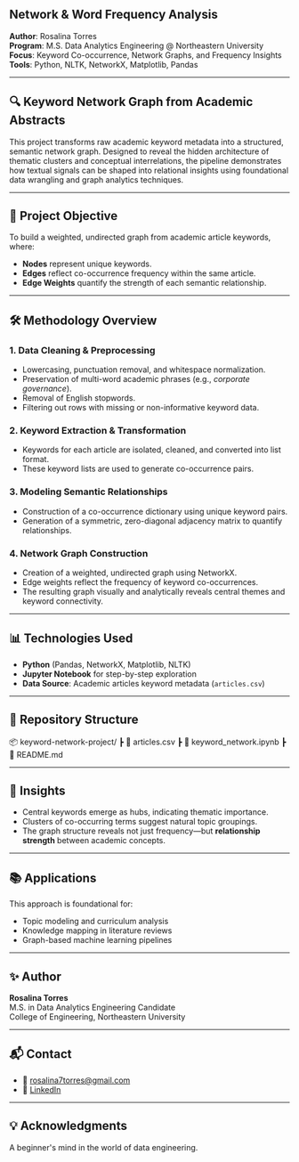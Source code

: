 
## Network & Word Frequency Analysis

**Author**: Rosalina Torres  
**Program**: M.S. Data Analytics Engineering @ Northeastern University  
**Focus**: Keyword Co-occurrence, Network Graphs, and Frequency Insights  
**Tools**: Python, NLTK, NetworkX, Matplotlib, Pandas

---

## 🔍 Keyword Network Graph from Academic Abstracts

This project transforms raw academic keyword metadata into a structured, semantic network graph. Designed to reveal the hidden architecture of thematic clusters and conceptual interrelations, the pipeline demonstrates how textual signals can be shaped into relational insights using foundational data wrangling and graph analytics techniques.

---

## 🚀 Project Objective

To build a weighted, undirected graph from academic article keywords, where:

- **Nodes** represent unique keywords.
- **Edges** reflect co-occurrence frequency within the same article.
- **Edge Weights** quantify the strength of each semantic relationship.

---

## 🛠️ Methodology Overview

### 1. **Data Cleaning & Preprocessing**
- Lowercasing, punctuation removal, and whitespace normalization.
- Preservation of multi-word academic phrases (e.g., *corporate governance*).
- Removal of English stopwords.
- Filtering out rows with missing or non-informative keyword data.

### 2. **Keyword Extraction & Transformation**
- Keywords for each article are isolated, cleaned, and converted into list format.
- These keyword lists are used to generate co-occurrence pairs.

### 3. **Modeling Semantic Relationships**
- Construction of a co-occurrence dictionary using unique keyword pairs.
- Generation of a symmetric, zero-diagonal adjacency matrix to quantify relationships.

### 4. **Network Graph Construction**
- Creation of a weighted, undirected graph using NetworkX.
- Edge weights reflect the frequency of keyword co-occurrences.
- The resulting graph visually and analytically reveals central themes and keyword connectivity.

---

## 📊 Technologies Used

- **Python** (Pandas, NetworkX, Matplotlib, NLTK)
- **Jupyter Notebook** for step-by-step exploration
- **Data Source**: Academic articles keyword metadata (`articles.csv`)

---

## 📁 Repository Structure

📦 keyword-network-project/
┣ 📄 articles.csv
┣ 📄 keyword_network.ipynb
┣ 📄 README.md

---

## 🔮 Insights

- Central keywords emerge as hubs, indicating thematic importance.
- Clusters of co-occurring terms suggest natural topic groupings.
- The graph structure reveals not just frequency—but **relationship strength** between academic concepts.

---

## 📚 Applications

This approach is foundational for:
- Topic modeling and curriculum analysis
- Knowledge mapping in literature reviews
- Graph-based machine learning pipelines

---

## ✨ Author  
**Rosalina Torres**  
M.S. in Data Analytics Engineering Candidate  
College of Engineering, Northeastern University  

---

## 📬 Contact

- 📧 [rosalina7torres@gmail.com](mailto:rosalina7torres@gmail.com)  
- 🔗 [LinkedIn](https://www.linkedin.com/in/rosalina2)

---

## 💡 Acknowledgments

A beginner's mind in the world of data engineering.
